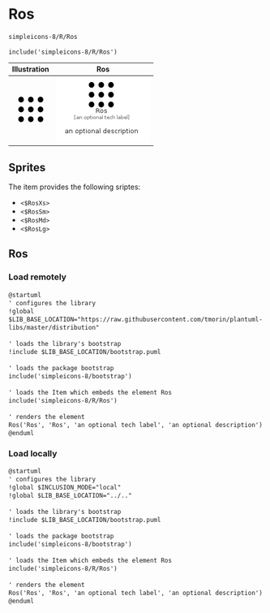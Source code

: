 # Ros


```text
simpleicons-8/R/Ros
```

```text
include('simpleicons-8/R/Ros')
```



| Illustration | Ros |
| :---: | :---: |
| ![illustration for Illustration](../../simpleicons-8/R/Ros.png) | ![illustration for Ros](../../simpleicons-8/R/Ros.Local.png) |



## Sprites
The item provides the following sriptes:

- `<$RosXs>`
- `<$RosSm>`
- `<$RosMd>`
- `<$RosLg>`





## Ros

### Load remotely
```plantuml
@startuml
' configures the library
!global $LIB_BASE_LOCATION="https://raw.githubusercontent.com/tmorin/plantuml-libs/master/distribution"

' loads the library's bootstrap
!include $LIB_BASE_LOCATION/bootstrap.puml

' loads the package bootstrap
include('simpleicons-8/bootstrap')

' loads the Item which embeds the element Ros
include('simpleicons-8/R/Ros')

' renders the element
Ros('Ros', 'Ros', 'an optional tech label', 'an optional description')
@enduml
```

### Load locally
```plantuml
@startuml
' configures the library
!global $INCLUSION_MODE="local"
!global $LIB_BASE_LOCATION="../.."

' loads the library's bootstrap
!include $LIB_BASE_LOCATION/bootstrap.puml

' loads the package bootstrap
include('simpleicons-8/bootstrap')

' loads the Item which embeds the element Ros
include('simpleicons-8/R/Ros')

' renders the element
Ros('Ros', 'Ros', 'an optional tech label', 'an optional description')
@enduml
```

